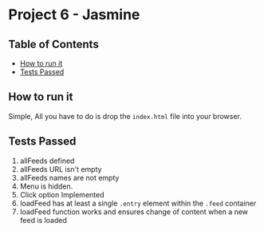 # Project 6 - Jasmine

## Table of Contents

* [How to run it](#HTRI)
* [Tests Passed](#TP)

## How to run it

Simple,
All you have to do is drop the ```index.html``` file into your browser.

## Tests Passed

1. allFeeds defined
2. allFeeds URL isn't empty
3. allFeeds names are not empty
4. Menu is hidden.
5. Click option Implemented
6. loadFeed has at least a single ```.entry``` element within the ```.feed``` container
7. loadFeed function works and ensures change of content when a new feed is loaded
